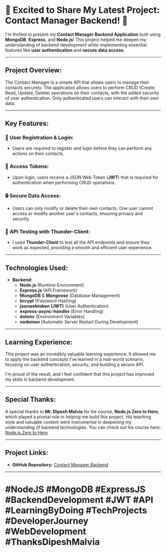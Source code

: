# 🚀 Excited to Share My Latest Project: Contact Manager Backend! 🚀

I'm thrilled to present my **Contact Manager Backend Application** built using **MongoDB**, **Express**, and **Node.js**! This project helped me deepen my understanding of backend development while implementing essential features like **user authentication** and **secure data access**. 

---

## **Project Overview:**

The Contact Manager is a simple API that allows users to manage their contacts securely. The application allows users to perform CRUD (Create, Read, Update, Delete) operations on their contacts, with the added security of user authentication. Only authenticated users can interact with their own data.

---

## **Key Features:**

### 🔐 **User Registration & Login:**
- Users are required to register and login before they can perform any actions on their contacts.

### 🔑 **Access Tokens:**
- Upon login, users receive a JSON Web Token (**JWT**) that is required for authentication when performing CRUD operations.

### 🔒 **Secure Data Access:**
- Users can only modify or delete their own contacts. One user cannot access or modify another user's contacts, ensuring privacy and security.

### 🔧 **API Testing with Thunder-Client:**
- I used **Thunder-Client** to test all the API endpoints and ensure they work as expected, providing a smooth and efficient user experience.

---

## **Technologies Used:**

- **Backend:**
  - **Node.js** (Runtime Environment)
  - **Express.js** (API Framework)
  - **MongoDB** & **Mongoose** (Database Management)
  - **bcrypt** (Password Hashing)
  - **jsonwebtoken (JWT)** (User Authentication)
  - **express-async-handler** (Error Handling)
  - **dotenv** (Environment Variables)
  - **nodemon** (Automatic Server Restart During Development)

---

## **Learning Experience:**

This project was an incredibly valuable learning experience. It allowed me to apply the backend concepts I’ve learned in a real-world scenario, focusing on user authentication, security, and building a secure API. 

I'm proud of the result, and I feel confident that this project has improved my skills in backend development.

---

## **Special Thanks:**

A special thanks to **Mr. Dipesh Malvia** for his course, **Node.js Zero to Hero**, which played a pivotal role in helping me build this project. His teaching style and valuable content were instrumental in deepening my understanding of backend technologies. You can check out his course here: [Node.js Zero to Hero](https://www.dipeshmalvia.com/courses/Nodejs-Zero-to-Hero)

---

## **Project Links:**

- **GitHub Repository:** [Contact Manager Backend](https://github.com/manojLovesCoding/Contact-Manager-Backend.git)

---

# **#NodeJS #MongoDB #ExpressJS #BackendDevelopment #JWT #API #LearningByDoing #TechProjects #DeveloperJourney #WebDevelopment #ThanksDipeshMalvia**
